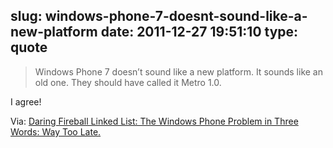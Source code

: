 slug: windows-phone-7-doesnt-sound-like-a-new-platform
date: 2011-12-27 19:51:10
type: quote
---

> Windows Phone 7 doesn’t sound like a new platform. It sounds like an old one. They should have called it Metro 1.0.

I agree!

 Via: [Daring Fireball Linked List: The Windows Phone Problem in Three Words: Way Too Late.](http://daringfireball.net/linked/2011/12/27/way-too-late)
